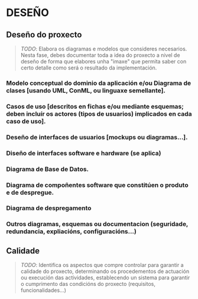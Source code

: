 # DESEÑO

## Deseño do proxecto

> *TODO*: Elabora os diagramas e modelos que consideres necesarios. Nesta fase, debes documentar toda a idea do proxecto a nivel de deseño de forma que elabores unha "imaxe" que permita saber con certo detalle como será o resultado da implementación. 

### Modelo conceptual do dominio da aplicación e/ou Diagrama de clases [usando UML, ConML, ou linguaxe semellante].

### Casos de uso [descritos en fichas e/ou mediante esquemas; deben incluír os actores (tipos de usuarios) implicados en cada caso de uso].

### Deseño de interfaces de usuarios [mockups ou diagramas...].

### Diseño de interfaces software e hardware (se aplica)

### Diagrama de Base de Datos.

### Diagrama de compoñentes software que constitúen o produto e de despregue.

### Diagrama de despregamento

### Outros diagramas, esquemas ou documentacion (seguridade, redundancia, expliacións, configuracións...)

## Calidade

> *TODO*: Identifica os aspectos que compre controlar para garantir a calidade do proxecto, determinando os procedementos de actuación ou execución das actividades, establecendo un sistema para garantir o cumprimento das condicións do proxecto (requisitos, funcionalidades...)